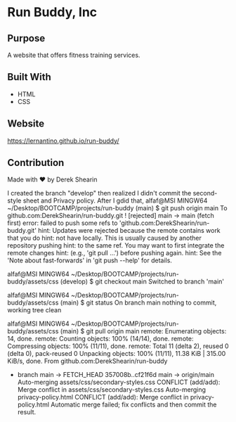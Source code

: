 # Run Buddy, Inc

## Purpose
A website that offers fitness training services. 

## Built With
* HTML
* CSS

## Website
https://lernantino.github.io/run-buddy/

## Contribution
Made with ❤️ by Derek Shearin

I created the branch "develop" then realized I didn't commit the second-style sheet and Privacy policy. After I gdid that, 
alfaf@MSI MINGW64 ~/Desktop/BOOTCAMP/projects/run-buddy (main)
$ git push origin main
To github.com:DerekShearin/run-buddy.git
 ! [rejected]        main -> main (fetch first)
error: failed to push some refs to 'github.com:DerekShearin/run-buddy.git'
hint: Updates were rejected because the remote contains work that you do
hint: not have locally. This is usually caused by another repository pushing
hint: to the same ref. You may want to first integrate the remote changes
hint: (e.g., 'git pull ...') before pushing again.
hint: See the 'Note about fast-forwards' in 'git push --help' for details.
 

alfaf@MSI MINGW64 ~/Desktop/BOOTCAMP/projects/run-buddy/assets/css (develop)
$ git checkout main
Switched to branch 'main'

alfaf@MSI MINGW64 ~/Desktop/BOOTCAMP/projects/run-buddy/assets/css (main)
$ git status
On branch main
nothing to commit, working tree clean

alfaf@MSI MINGW64 ~/Desktop/BOOTCAMP/projects/run-buddy/assets/css (main)
$ git pull origin main
remote: Enumerating objects: 14, done.
remote: Counting objects: 100% (14/14), done.
remote: Compressing objects: 100% (11/11), done.
remote: Total 11 (delta 2), reused 0 (delta 0), pack-reused 0
Unpacking objects: 100% (11/11), 11.38 KiB | 315.00 KiB/s, done.
From github.com:DerekShearin/run-buddy
 * branch            main       -> FETCH_HEAD
   357008b..cf21f6d  main       -> origin/main
Auto-merging assets/css/secondary-styles.css
CONFLICT (add/add): Merge conflict in assets/css/secondary-styles.css
Auto-merging privacy-policy.html
CONFLICT (add/add): Merge conflict in privacy-policy.html
Automatic merge failed; fix conflicts and then commit the result.

